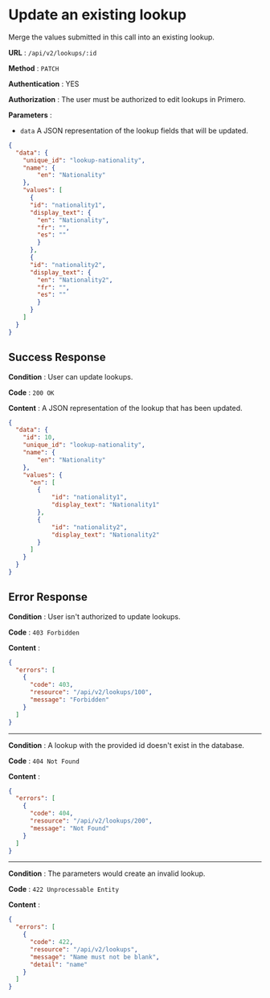 # Update an existing lookup

Merge the values submitted in this call into an existing lookup.

**URL** : `/api/v2/lookups/:id`

**Method** : `PATCH`

**Authentication** : YES

**Authorization** : The user must be authorized to edit lookups in Primero.

**Parameters** :

* `data` A JSON representation of the lookup fields that will be updated.

```json
{
  "data": {
    "unique_id": "lookup-nationality",
    "name": {
        "en": "Nationality"
    },
    "values": [
      {
      "id": "nationality1",
      "display_text": {
        "en": "Nationality",
        "fr": "",
        "es": ""
        }
      },
      {
      "id": "nationality2",
      "display_text": {
        "en": "Nationality2",
        "fr": "",
        "es": ""
        }
      }
    ]
  }
}
```

## Success Response

**Condition** : User can update lookups.

**Code** : `200 OK`

**Content** : A JSON representation of the lookup that has been updated.

```json
{
  "data": {
    "id": 10,
    "unique_id": "lookup-nationality",
    "name": {
        "en": "Nationality"
    },
    "values": {
      "en": [
        {
            "id": "nationality1",
            "display_text": "Nationality1"
        },
        {
            "id": "nationality2",
            "display_text": "Nationality2"
        }
      ]
    }
  }
}
```

## Error Response

**Condition** : User isn't authorized to update lookups.

**Code** : `403 Forbidden`

**Content** :

```json
{
  "errors": [
    {
      "code": 403,
      "resource": "/api/v2/lookups/100",
      "message": "Forbidden"
    }
  ]
}
```

---

**Condition** : A lookup with the provided id doesn't exist in the database.

**Code** : `404 Not Found`

**Content** :

```json
{
  "errors": [
    {
      "code": 404,
      "resource": "/api/v2/lookups/200",
      "message": "Not Found"
    }
  ]
}
```

---

**Condition** : The parameters would create an invalid lookup.

**Code** : `422 Unprocessable Entity`

**Content** :

```json
{
  "errors": [
    {
      "code": 422,
      "resource": "/api/v2/lookups",
      "message": "Name must not be blank",
      "detail": "name"
    }
  ]
}
```